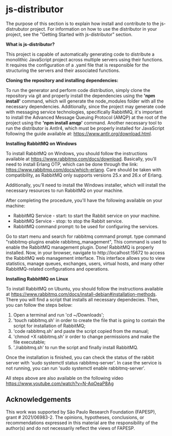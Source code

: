 ﻿# js-distributor

The purpose of this section is to explain how install and contribute to the js-distrubutor project. For information on how to use the distributor in your project, see the "Getting Started with js-distributor" section.

**What is js-distributor?**

This project is capable of automatically generating code to distribute a monolithic JavaScript project across multiple servers using their functions. It requires the configuration of a .yaml file that is responsible for the structuring the servers and their associated functions. 

**Cloning the repository and installing dependencies:**

To run the generator and perform code distribution, simply clone the repository via git and properly install the dependencies using the **'npm install'** command, which will generate the node_modules folder with all the necessary dependencies. Additionally, since the project may generate code with messaging service technologies, specifically RabbitMQ, it's important to install the Advanced Message Queuing Protocol (AMQP) at the root of the project using the **'npm install amqp'** command. Another necessary tool to run the distributor is Antlr4, which must be properly installed for JavaScript following the guide available at: https://www.antlr.org/download.html.

**Installing RabbitMQ on Windows**

To install RabbitMQ on Windows, you should follow the instructions available at https://www.rabbitmq.com/docs/download. Basically, you'll need to install Erlang OTP, which can be done through the link: https://www.rabbitmq.com/docs/which-erlang. Care should be taken with compatibility, as RabbitMQ only supports versions 25.x and 26.x of Erlang.

Additionally, you'll need to install the Windows installer, which will install the necessary resources to run RabbitMQ on your machine.

After completing the procedure, you'll have the following available on your machine:

* RabbitMQ Service - start: to start the Rabbit service on your machine.
* RabbitMQ Service - stop: to stop the Rabbit service.
* RabbitMQ command prompt: to be used for configuring the services.

Go to start menu and search for rabbitmq command prompt.
type command "rabbitmq-plugins enable rabbitmq_management", This command is used to enable the RabbitMQ management plugin.
Done! RabbitMQ is properly installed. Now, in your browser, navigate to http://localhost:15672 to access the RabbitMQ web management interface. This interface allows you to view statistics, manage queues, exchanges, users, virtual hosts, and many other RabbitMQ-related configurations and operations.

**Installing RabbitMQ on Linux**

To install RabbitMQ on Ubuntu, you should follow the instructions available at https://www.rabbitmq.com/docs/install-debian#installation-methods. There you will find a script that installs all necessary dependecies. Then, you can follow the steps below: 

1. Open a terminal and run 'cd ~/Downloads';
2. 'touch rabbitmq.sh' in order to create the file that is going to contain the script for installation of RabbitMQ;
3. 'code rabbitmq.sh' and paste the script copied from the manual;
4. 'chmod +X rabbitmq.sh' ir order to change permissions and make the file executable;
5. './rabbitmq.sh' to run the script and finally install RabbitMQ.

Once the installation is finished, you can check the status of the rabbit server with 'sudo systemctl status rabbitmq-server'. In case the service is not running, you can run 'sudo systemctl enable rabbitmq-server'.

All steps above are also available on the following video https://www.youtube.com/watch?v=N-AqOeaP8Ag

## Acknowledgements

This work was supported by São Paulo Research Foundation (FAPESP), grant # 2021/06983-2. The opinions, hypotheses, conclusions, or recommendations expressed in this material are the responsibility of the author(s) and do not necessarily reflect the views of FAPESP.